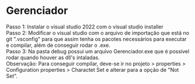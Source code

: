 # Gerenciador

Passo 1: Instalar o visual studio 2022 com o visual studio installer
<br/> 
Passo 2: Modificar o visual studio com o arquivo de importação que está no git ".vsconfig" para que assim tenha os pacotes necessários para executar e compilar, além de conseguir rodar o .exe.
<br/> 
Passo 3: Na pasta debug possui um arquivo Gerenciador.exe que é possível rodar quando houver as dll's intaladas.
<br/> 
Observação: Para conseguir compilar, deve-se ir no projeto > properties > Configuration properties > Charactet Set e alterar para a opção de "Not Set".
